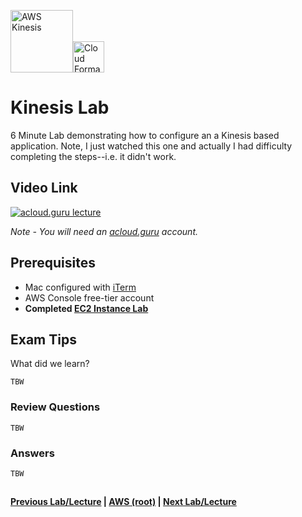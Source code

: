 
<img src="https://i.imgur.com/uwXHG63.png" height="100" title="AWS Kinesis" /><img src="https://i.imgur.com/D9ZTVRB.png" height="50" title="Cloud Formation" />


Kinesis Lab
======

6 Minute Lab demonstrating how to configure an a Kinesis based application.  Note, I just watched this one and actually
I had difficulty completing the steps--i.e. it didn't work.
 
  
## Video Link

[![acloud.guru lecture](https://i.imgur.com/t4RuEgA.png)](https://acloud.guru/course/aws-certified-solutions-architect-associate/learn/application-services/4651f272-75cc-bc1c-7adf-99d251c321b5/watch)

*Note - You will need an [acloud.guru](acloud.guru) account.*


## Prerequisites

*   Mac configured with [iTerm](https://iterm2.com/)
*   AWS Console free-tier account
*   **Completed [EC2 Instance Lab](../ec2/ec2-instance-lab.md)**


## Exam Tips

What did we learn?

    TBW
    
         
### Review Questions

    TBW
         

### Answers

    TBW

## 

**[Previous Lab/Lecture](apps-kinesis-101.md) | [AWS (root)](../readme.adoc) | [Next Lab/Lecture](apps-kinesis-lab.md)**
